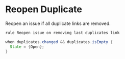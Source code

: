 Reopen Duplicate 
====================
Reopen an issue if all duplicate links are removed.
```java
rule Reopen issue on removing last duplicates link

when duplicates.changed && duplicates.isEmpty {
  State = {Open};
}
```
